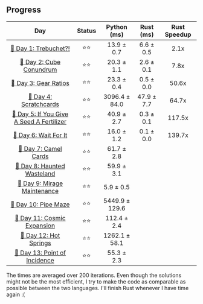 ## Progress

|                   Day                   | Status |      Python (ms)       |        Rust (ms)       | Rust Speedup |
|:---------------------------------------:|:------:|:-----------------:|:-----------------:|:------------:|
| [🎄 Day 1: Trebuchet?!](https://adventofcode.com/2023/day/1) |  ⭐⭐   | 13.9 ± 0.7    | 6.6 ± 0.5     |    2.1x      |
| [🎄 Day 2: Cube Conundrum](https://adventofcode.com/2023/day/2) | ⭐⭐ | 20.3 ± 1.1  |  2.6 ± 0.1    | 7.8x |
| [🎄 Day 3: Gear Ratios](https://adventofcode.com/2023/day/3) | ⭐⭐ | 23.3 ± 0.4  |  0.5 ± 0.0    | 50.6x |
| [🎄 Day 4: Scratchcards](https://adventofcode.com/2023/day/4) | ⭐⭐ | 3096.4 ± 84.0  |  47.9 ± 7.7    | 64.7x |
| [🎄 Day 5: If You Give A Seed A Fertilizer](https://adventofcode.com/2023/day/5) | ⭐⭐ | 40.9 ± 2.7  |  0.3 ± 0.1    | 117.5x |
| [🎄 Day 6: Wait For It](https://adventofcode.com/2023/day/6) | ⭐⭐ | 16.0 ± 1.2  |  0.1 ± 0.0    | 139.7x |
| [🎄 Day 7: Camel Cards](https://adventofcode.com/2023/day/7) | ⭐⭐ | 61.7 ± 2.8  |      |  |
| [🎄 Day 8: Haunted Wasteland](https://adventofcode.com/2023/day/8) | ⭐⭐ | 59.9 ± 3.1  |      |  |
| [🎄 Day 9: Mirage Maintenance](https://adventofcode.com/2023/day/9) | ⭐⭐ | 5.9 ± 0.5  |      |  |
| [🎄 Day 10: Pipe Maze](https://adventofcode.com/2023/day/10) | ⭐⭐ | 5449.9 ± 129.6  |      |  |
| [🎄 Day 11: Cosmic Expansion](https://adventofcode.com/2023/day/11) | ⭐⭐ | 112.4 ± 2.4  |      |  |
| [🎄 Day 12: Hot Springs](https://adventofcode.com/2023/day/12) | ⭐⭐ | 1262.1 ± 58.1  |      |  |
| [🎄 Day 13: Point of Incidence](https://adventofcode.com/2023/day/13) | ⭐⭐ | 55.3 ± 2.3  |      |  |


The times are averaged over 200 iterations. Even though the solutions might not be the most efficient, I try to make the code as comparable as possible between the two languages. I'll finish Rust whenever I have time again :(